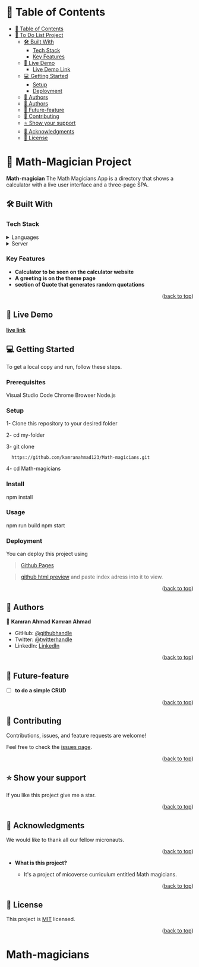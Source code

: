 <!-- TABLE OF CONTENTS -->

# 📗 Table of Contents

- [📗 Table of Contents](#-table-of-contents)
- [📖 To Do List Project ](#-Math-magians-project-)
  - [🛠 Built With ](#-built-with-)
    - [Tech Stack ](#tech-stack-)
    - [Key Features ](#key-features-)
  - [🚀 Live Demo ](#-live-demo-)
      - [Live Demo Link](#live-demo-link)
  - [💻 Getting Started ](#-getting-started-)
    - [Setup](#setup)
    - [Deployment](#deployment)
  - [👥 Authors](#-authors)
  - [👥 Authors](#-authors-1)
  - [🔭 Future-feature ](#-future-feature-)
  - [🤝 Contributing ](#-contributing-)
  - [⭐️ Show your support ](#️-show-your-support-)
  - [🙏 Acknowledgments ](#-acknowledgments-)
  - [📝 License ](#-license-)

<!-- PROJECT DESCRIPTION -->

# 📖 Math-Magician Project<a name="about-project"></a>

**Math-magician** The Math Magicians App is a directory that shows a calculator with a live user interface and a three-page SPA.

## 🛠 Built With <a name="built-with"></a>

### Tech Stack <a name="tech-stack"></a>

<details>
  <summary>Languages</summary>
  <ul>
    <li>React</li>
  </ul>
</details>

<details>
  <summary>Server</summary>
  <ul>
    <li><a href="https://github.com/">Github</a></li>
  </ul>
</details>

<!-- Features -->

### Key Features <a name="key-features"></a>

- **Calculator to be seen on the calculator website**
- **A greeting is on the theme page**
- **section of Quote that generates random quotations**

<p align="right">(<a href="#readme-top">back to top</a>)</p>

<!-- LIVE DEMO -->

## 🚀 Live Demo <a name="live-demo"></a>

#### <a href="Coming Soon">live link</a>

<!-- GETTING STARTED -->

## 💻 Getting Started <a name="getting-started"></a>
To get a local copy and run, follow these steps.
### Prerequisites
Visual Studio Code
Chrome Browser
Node.js
### Setup
1- Clone this repository to your desired folder

2- cd my-folder

3- git clone

```
  https://github.com/kamranahmad123/Math-magicians.git
```

4- cd Math-magicians

### Install
npm install
### Usage
npm run build
npm start

### Deployment

You can deploy this project using 
> [Github Pages](https://docs.github.com/en/pages/getting-started-with-github-pages/creating-a-github-pages-site)

> [github html preview](https://github.com/kamranahmad123/Math-magicians) and paste index adress into it to view.

<p align="right">(<a href="#readme-top">back to top</a>)</p>

<!-- AUTHORS -->

## 👥 Authors 
<a name="authors"></a>

👤 **Kamran Ahmad**
__Kamran Ahmad__
- GitHub: [@githubhandle](https://github.com/kamranahmad123) 
- Twitter: [@twitterhandle](https://twitter.com/handel)
- LinkedIn: [LinkedIn](https://www.linkedin.com/in/kamran-khan-9a293b113/)

<p align="right">(<a href="#readme-top">back to top</a>)</p>

## 🔭 Future-feature <a name="future-features"></a>

- [ ] **to do a simple CRUD**

<p align="right">(<a href="#readme-top">back to top</a>)</p>

<!-- CONTRIBUTING -->

## 🤝 Contributing <a name="contributing"></a>

Contributions, issues, and feature requests are welcome!

Feel free to check the [issues page](../../issues/).

<p align="right">(<a href="#readme-top">back to top</a>)</p>

<!-- SUPPORT -->

## ⭐️ Show your support <a name="support"></a>

If you like this project give me a star.

<p align="right">(<a href="#readme-top">back to top</a>)</p>

<!-- ACKNOWLEDGEMENTS -->

## 🙏 Acknowledgments <a name="acknowledgements"></a>

 We would like to thank all our fellow micronauts.


<p align="right">(<a href="#readme-top">back to top</a>)</p>

- **What is this project?**

  - It's a  project of micoverse curriculum entitled Math magicians.

<p align="right">(<a href="#readme-top">back to top</a>)</p>

<!-- LICENSE -->

## 📝 License <a name="license"></a>

This project is [MIT](https://github.com/kamranahmad123/Math-magicians/blob/main/LICENSE) licensed.

<p align="right">(<a href="#readme-top">back to top</a>)</p>

# Math-magicians
